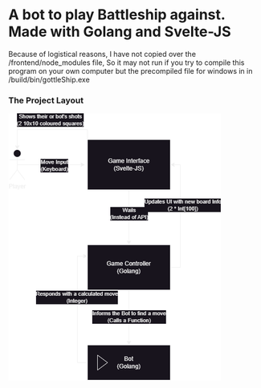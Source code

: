 # A bot to play Battleship against. Made with Golang and Svelte-JS

Because of logistical reasons, I have not copied over the /frontend/node_modules file, 
So it may not run if you try to compile this program on your own computer but the precompiled file for windows in in /build/bin/gottleShip.exe


### The Project Layout

![alt text](https://github.com/SFNDude123502/gottleShip/blob/main/gottleShipDiagram.png?raw=true)
